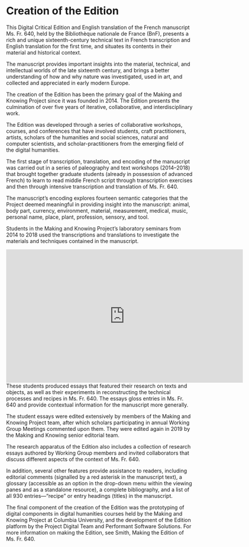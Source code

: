 # Creation of the Edition

This Digital Critical Edition and English translation of the French
manuscript Ms. Fr. 640, held by the Bibliothèque nationale de France
(BnF), presents a rich and unique sixteenth-century technical text in
French transcription and English translation for the first time, and
situates its contents in their material and historical context.

The manuscript provides important insights into the material, technical,
and intellectual worlds of the late sixteenth century, and brings a
better understanding of how and why nature was investigated, used in
art, and collected and appreciated in early modern Europe.

The creation of the Edition has been the primary goal of the Making and
Knowing Project since it was founded in 2014. The Edition presents the
culmination of over five years of iterative, collaborative, and
interdisciplinary work.

The Edition was developed through a series of collaborative workshops,
courses, and conferences that have involved students, craft
practitioners, artists, scholars of the humanities and social sciences,
natural and computer scientists, and scholar-practitioners from the
emerging field of the digital humanities.

The first stage of transcription, translation, and encoding of the
manuscript was carried out in a series of paleography and text workshops
(2014–2018) that brought together graduate students (already in
possession of advanced French) to learn to read middle French script
through transcription exercises and then through intensive transcription
and translation of Ms. Fr. 640.

The manuscript’s encoding explores fourteen semantic categories that the
Project deemed meaningful in providing insight into the manuscript:
animal, body part, currency, environment, material, measurement,
medical, music, personal name, place, plant, profession, sensory, and
tool.

Students in the Making and Knowing Project’s laboratory seminars from
2014 to 2018 used the transcriptions and translations to investigate the
materials and techniques contained in the manuscript.

<iframe src="https://player.vimeo.com/video/384070452" width="640" height="360" frameborder="0" allow="autoplay; fullscreen" allowfullscreen></iframe> 
<br/>
These students produced essays that featured their research on texts and
objects, as well as their experiments in reconstructing the technical
processes and recipes in Ms. Fr. 640. The essays gloss entries in Ms.
Fr. 640 and provide contextual information for the manuscript more
generally.

The student essays were edited extensively by members of the Making and
Knowing Project team, after which scholars participating in annual
Working Group Meetings commented upon them. They were edited again in
2019 by the Making and Knowing senior editorial team.

The research apparatus of the Edition also includes a collection of
research essays authored by Working Group members and invited
collaborators that discuss different aspects of the context of Ms. Fr.
640.

In addition, several other features provide assistance to readers,
including editorial comments (signalled by a red asterisk in the
manuscript text), a glossary (accessible as an option in the drop-down
menu within the viewing panes and as a standalone resource), a complete
bibliography, and a list of all 930 entries—“recipe” or entry headings
(titles) in the manuscript.

The final component of the creation of the Edition was the prototyping
of digital components in digital humanities courses held by the Making
and Knowing Project at Columbia University, and the development of the
Edition platform by the Project Digital Team and Performant Software
Solutions. For more information on making the Edition, see Smith, Making
the Edition of Ms. Fr. 640.
